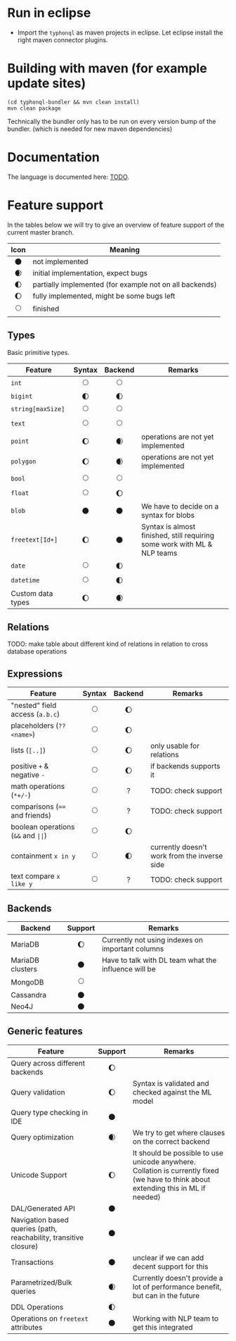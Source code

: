 # Run in eclipse
- Import the `typhonql` as maven projects in eclipse. Let eclipse install the right maven connector plugins.

# Building with maven (for example update sites)

```
(cd typhonql-bundler && mvn clean install)
mvn clean package
```

Technically the bundler only has to be run on every version bump of the bundler. (which is needed for new maven dependencies)

# Documentation

The language is documented here: [TODO](link).

# Feature support

In the tables below we will try to give an overview of feature support of the current master branch.

| Icon | Meaning |
|:---:|--|
| 🌑 | not implemented |
| 🌒 | initial implementation, expect bugs |
| 🌓 | partially implemented (for example not on all backends) |
| 🌔 | fully implemented, might be some bugs left |
| 🌕 | finished |

## Types

Basic primitive types.

| Feature | Syntax | Backend | Remarks |
|----|:---:|:---:|---|
| `int` | 🌕 | 🌕 | |
| `bigint` | 🌓 | 🌓 | |
| `string[maxSize]` | 🌕 | 🌕 |  |
| `text` | 🌕 | 🌕 |  |
| `point` | 🌔  | 🌒 | operations are not yet implemented |
| `polygon` | 🌔  | 🌒 | operations are not yet implemented |
| `bool` | 🌕 | 🌕 | |
| `float` | 🌕 | 🌔 | |
| `blob` | 🌑 | 🌑 | We have to decide on a syntax for blobs |
| `freetext[Id+]` | 🌔 | 🌑 | Syntax is almost finished, still requiring some work with ML & NLP teams |
| `date` | 🌕 | 🌓 | |
| `datetime` | 🌕 | 🌓 | |
| Custom data types | 🌔 | 🌒 | |

## Relations

TODO: make table about different kind of relations in relation to cross database operations

## Expressions

| Feature | Syntax | Backend | Remarks |
|----|:---:|:---:|---|
| "nested" field access (`a.b.c`) | 🌕 | 🌔 | |
| placeholders (`??<name>`) | 🌕 | 🌔 | |
| lists (`[..]`) | 🌕 | 🌔 | only usable for relations |
| positive `+` & negative `-` | 🌕 | 🌔 | if backends supports it |
| math operations (`*+/-`) | 🌕 | ? | TODO: check support |
| comparisons  (`==` and friends) | 🌕 | ? | TODO: check support|
| boolean operations (`&&` and `\|\|`) | 🌕 | 🌔 | |
| containment `x in y` | 🌕 | 🌓 | currently doesn't work from the inverse side |
| text compare `x like y` | 🌕 | ? | TODO: check support |

## Backends

| Backend | Support | Remarks |
| --- | :--: | --- |
| MariaDB | 🌔 | Currently not using indexes on important columns |
| MariaDB clusters | 🌑 | Have to talk with DL team what the influence will be |
| MongoDB | 🌕 | |
| Cassandra | 🌑 | |
| Neo4J | 🌑 | |

## Generic features

| Feature | Support | Remarks |
| --- | :--: | --- |
| Query across different backends | 🌔 | |
| Query validation | 🌔 | Syntax is validated and checked against the ML model |
| Query type checking in IDE | 🌑 | |
| Query optimization | 🌒 | We try to get where clauses on the correct backend |
| Unicode Support | 🌔 | It should be possible to use unicode anywhere. Collation is currently fixed (we have to think about extending this in ML if needed) |
| DAL/Generated API | 🌑 | |
| Navigation based queries (path, reachability, transitive closure) | 🌑 | |
| Transactions | 🌑 | unclear if we can add decent support for this |
| Parametrized/Bulk queries | 🌒 | Currently doesn't provide a lot of performance benefit, but can in the future |
| DDL Operations | 🌓 | |
| Operations on `freetext` attributes | 🌑 | Working with NLP team to get this integrated |
